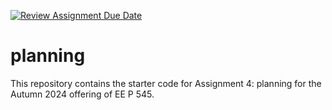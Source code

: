 [![Review Assignment Due Date](https://classroom.github.com/assets/deadline-readme-button-22041afd0340ce965d47ae6ef1cefeee28c7c493a6346c4f15d667ab976d596c.svg)](https://classroom.github.com/a/xDl-fjof)
# planning

This repository contains the starter code for Assignment 4: planning for the Autumn 2024 offering of EE P 545.
